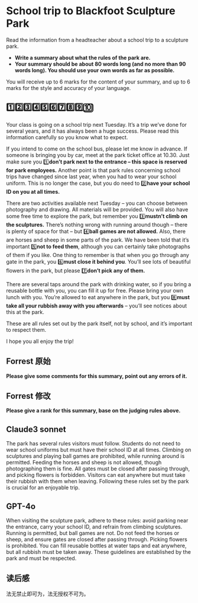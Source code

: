 # School trip to Blackfoot Sculpture Park
Read the information from a headteacher about a school trip to a sculpture park.
- **Write a summary about what the rules of the park are.**
- **Your summary should be about 80 words long (and no more than 90 words long). You
should use your own words as far as possible.**

You will receive up to 6 marks for the content of your summary, and up to 6 marks for the style and
accuracy of your language.

## 1️⃣2️⃣3️⃣4️⃣5️⃣6️⃣7️⃣8️⃣9️⃣🔟
Your class is going on a school trip next Tuesday. It’s a trip we’ve done for several years, and it has always been a huge success.
Please read this information carefully so you know what to expect.

If you intend to come on the school bus, please let me know in advance. If someone is bringing you by car, meet at the park ticket office at 10.30. Just make sure you 1️⃣**don’t park next to the entrance – this space is reserved for park employees.** Another point is that park rules concerning school trips have changed since last year, when you had to wear your school uniform. This is no longer the case, but you do need to 2️⃣**have your school ID on you at all times.**

There are two activities available next Tuesday – you can choose between photography and drawing. All materials will be provided. You will also have some free time to explore the park, but remember you 3️⃣**mustn’t climb on the sculptures.** There’s nothing wrong with running around though – there is plenty of space for that – but 4️⃣**ball games are not allowed.** Also, there are horses and sheep in some parts of the park. We have been told that it’s important 5️⃣**not to feed them**, although you can certainly take photographs of them if you like. One thing to remember is that when you go through any gate in the park, you 6️⃣**must close it behind you**. You’ll see lots of beautiful flowers in the park, but please 7️⃣**don’t pick any of them.** 

There are several taps around the park with drinking water, so if you bring a reusable bottle with you, you can fill it up for free. Please bring your own lunch with you. You’re allowed to eat anywhere in the park, but you 8️⃣**must take all your rubbish away with you afterwards** – you’ll see notices about this at the park.

These are all rules set out by the park itself, not by school, and it’s important to respect them.

I hope you all enjoy the trip!

## Forrest 原始
**Please give some comments for this summary, point out any errors of it.**


## Forrest 修改
**Please give a rank for this summary, base on the judging rules above.**

## Claude3 sonnet﻿
The park has several rules visitors must follow. Students do not need to wear school uniforms but must have their school ID at all times. Climbing on sculptures and playing ball games are prohibited, while running around is permitted. Feeding the horses and sheep is not allowed, though photographing them is fine. All gates must be closed after passing through, and picking flowers is forbidden. Visitors can eat anywhere but must take their rubbish with them when leaving. Following these rules set by the park is crucial for an enjoyable trip.

## GPT-4o
When visiting the sculpture park, adhere to these rules: avoid parking near the entrance, carry your school ID, and refrain from climbing sculptures. Running is permitted, but ball games are not. Do not feed the horses or sheep, and ensure gates are closed after passing through. Picking flowers is prohibited. You can fill reusable bottles at water taps and eat anywhere, but all rubbish must be taken away. These guidelines are established by the park and must be respected.

## 读后感
法无禁止即可为，法无授权不可为。
